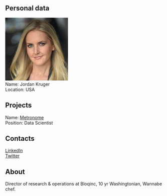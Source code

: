 ## Personal data
![jordan kruger photo](photo/jordan_kruger.jpg)  
Name:   Jordan Kruger  
Location: USA  
## Projects 
Name: [Metronome](../projects/metronome.md)  
Position: Data Scientist   
## Contacts   
[LinkedIn](https://www.linkedin.com/in/jordanjkruger/?lipi=urn%3Ali%3Apage%3Ad_flagship3_profile_view_base%3BwIqMWW%2FWRKGpUPyt8NNPOQ%3D%3D&licu=urn%3Ali%3Acontrol%3Ad_flagship3_profile_view_base-browsemap_profile)  
[Twitter](https://twitter.com/jordanjkruger)   
## About
Director of research & operations at Bloqinc, 10 yr Washingtonian, Wannabe chef.
